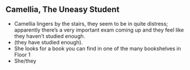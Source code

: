 ## Camellia, The Uneasy Student

- Camellia lingers by the stairs, they seem to be in quite distress; apparently there’s a very important exam coming up and they feel like they haven’t studied enough. 
- (they have studied enough).
- She looks for a book you can find in one of the many bookshelves in Floor 1
- She/they